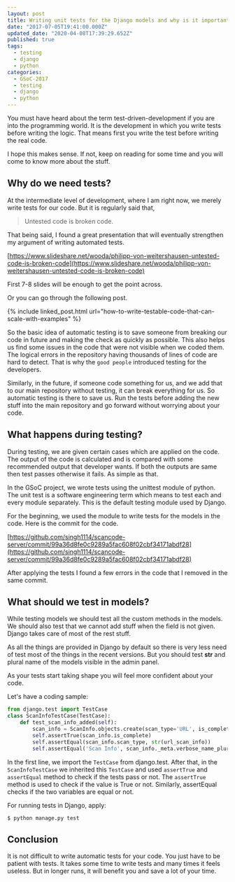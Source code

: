 ```yaml
---
layout: post
title: Writing unit tests for the Django models and why is it important?
date: "2017-07-05T19:41:00.000Z"
updated_date: "2020-04-08T17:39:29.652Z"
published: true
tags:
  - testing
  - django
  - python
categories:
  - GSoC-2017
  - testing
  - django
  - python
---
```


You must have heard about the term test-driven-development if you are into the programming world. It is the development in which you write tests before writing the logic. That means first you write the test before writing the real code.

I hope this makes sense. If not, keep on reading for some time and you will come to know more about the stuff.

## Why do we need tests?

At the intermediate level of development, where I am right now, we merely write tests for our code. But it is regularly said that,

> Untested code is broken code.

That being said, I found a great presentation that will eventually strengthen my argument of writing automated tests.

[https://www.slideshare.net/wooda/philipp-von-weitershausen-untested-code-is-broken-code](https://www.slideshare.net/wooda/philipp-von-weitershausen-untested-code-is-broken-code)

First 7-8 slides will be enough to get the point across.

Or you can go through the following post.

{% include linked_post.html url="how-to-write-testable-code-that-can-scale-with-examples" %}

So the basic idea of automatic testing is to save someone from breaking our code in future and making the check as quickly as possible. This also helps us find some issues in the code that were not visible when we coded them. The logical errors in the repository having thousands of lines of code are hard to detect. That is why the `good people` introduced testing for the developers.

Similarly, in the future, if someone code something for us, and we add that to our main repository without testing, it can break everything for us. So automatic testing is there to save us. Run the tests before adding the new stuff into the main repository and go forward without worrying about your code.

## What happens during testing?

During testing, we are given certain cases which are applied on the code. The output of the code is calculated and is compared with some recommended output that developer wants. If both the outputs are same then test passes otherwise it fails. As simple as that.

In the GSoC project, we wrote tests using the unittest module of python. The unit test is a software engineering term which means to test each and every module separately. This is the default testing module used by Django.

For the beginning, we used the module to write tests for the models in the code. Here is the commit for the code.

[https://github.com/singh1114/scancode-server/commit/99a36d8fe0c9289a5fac608f02cbf34171abdf28](https://github.com/singh1114/scancode-server/commit/99a36d8fe0c9289a5fac608f02cbf34171abdf28)

After applying the tests I found a few errors in the code that I removed in the same commit.

## What should we test in models?

While testing models we should test all the custom methods in the models. We should also test that we cannot add stuff when the field is not given. Django takes care of most of the rest stuff.

As all the things are provided in Django by default so there is very less need of test most of the things in the recent versions. But you should test __str__ and plural name of the models visible in the admin panel.

As your tests start taking shape you will feel more confident about your code.

Let's have a coding sample:

```python    
from django.test import TestCase
class ScanInfoTestCase(TestCase):
    def test_scan_info_added(self):
        scan_info = ScanInfo.objects.create(scan_type='URL', is_complete=True)
        self.assertTrue(scan_info.is_complete)
        self.assertEqual(scan_info.scan_type, str(url_scan_info))
        self.assertEqual('Scan Info', scan_info._meta.verbose_name_plural)
```


In the first line, we import the `TestCase` from django.test. After that, in the `ScanInfoTestCase` we inherited this `TestCase` and used `assertTrue` and `assertEqual` method to check if the tests pass or not. The `assertTrue` method is used to check if the value is True or not. Similarly, assertEqual checks if the two variables are equal or not.

For running tests in Django, apply:
    
`$ python manage.py test`

## Conclusion

It is not difficult to write automatic tests for your code. You just have to be patient with tests. It takes some time to write tests and many times it feels useless. But in longer runs, it will benefit you and save a lot of your time.
